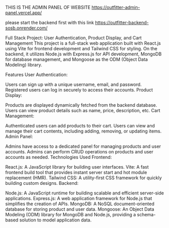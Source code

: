 THIS IS THE ADMIN PANEL OF WEBSITE 
https://outfitter-admin-panel.vercel.app/

please start the backend first with this link 
https://outfitter-backend-sosb.onrender.com/

Full Stack Project: User Authentication, Product Display, and Cart Management
This project is a full-stack web application built with React.js using Vite for frontend development and Tailwind CSS for styling. On the backend, it utilizes Node.js with Express.js for API development, MongoDB for database management, and Mongoose as the ODM (Object Data Modeling) library.

Features
User Authentication:

Users can sign up with a unique username, email, and password.
Registered users can log in securely to access their accounts.
Product Display:

Products are displayed dynamically fetched from the backend database.
Users can view product details such as name, price, description, etc.
Cart Management:

Authenticated users can add products to their cart.
Users can view and manage their cart contents, including adding, removing, or updating items.
Admin Panel:

Admins have access to a dedicated panel for managing products and user accounts.
Admins can perform CRUD operations on products and user accounts as needed.
Technologies Used
Frontend:

React.js: A JavaScript library for building user interfaces.
Vite: A fast frontend build tool that provides instant server start and hot module replacement (HMR).
Tailwind CSS: A utility-first CSS framework for quickly building custom designs.
Backend:

Node.js: A JavaScript runtime for building scalable and efficient server-side applications.
Express.js: A web application framework for Node.js that simplifies the creation of APIs.
MongoDB: A NoSQL document-oriented database for storing product and user data.
Mongoose: An Object Data Modeling (ODM) library for MongoDB and Node.js, providing a schema-based solution to model application data.


